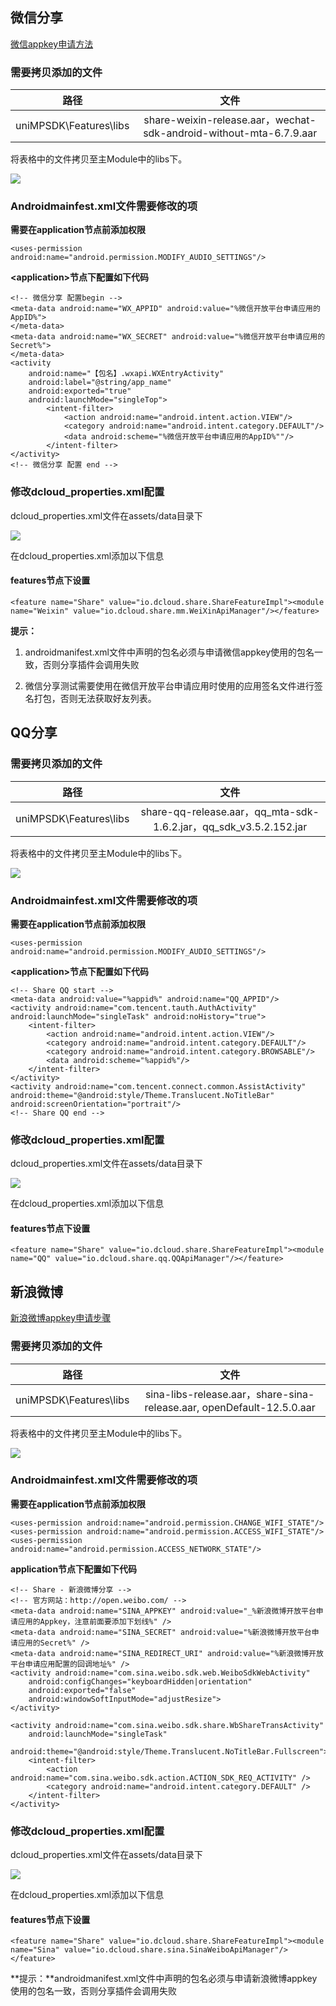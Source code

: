 
## 微信分享 

[微信appkey申请方法](http://ask.dcloud.net.cn/article/208)

### 需要拷贝添加的文件

| 路径 | 文件 | 
| :-------: | :-------: |
| uniMPSDK\Features\libs | share-weixin-release.aar，wechat-sdk-android-without-mta-6.7.9.aar |

将表格中的文件拷贝至主Module中的libs下。

![](https://img.cdn.aliyun.dcloud.net.cn/nativedocs/nativeplugin/android_plugin_img_3_1.png)

### Androidmainfest.xml文件需要修改的项

**需要在application节点前添加权限**

```
<uses-permission android:name="android.permission.MODIFY_AUDIO_SETTINGS"/>
```

**\<application\>节点下配置如下代码**

```
<!-- 微信分享 配置begin -->
<meta-data android:name="WX_APPID" android:value="%微信开放平台申请应用的AppID%">
</meta-data>
<meta-data android:name="WX_SECRET" android:value="%微信开放平台申请应用的Secret%">
</meta-data>
<activity
    android:name="【包名】.wxapi.WXEntryActivity"
    android:label="@string/app_name"
    android:exported="true"
    android:launchMode="singleTop">
		<intent-filter>
            <action android:name="android.intent.action.VIEW"/>
            <category android:name="android.intent.category.DEFAULT"/>
            <data android:scheme="%微信开放平台申请应用的AppID%""/>
        </intent-filter>
</activity>
<!-- 微信分享 配置 end -->
```

### 修改dcloud_properties.xml配置

dcloud_properties.xml文件在assets/data目录下 

![](https://img.cdn.aliyun.dcloud.net.cn/nativedocs/nativeplugin/android_plugin_img_3_2.png)

在dcloud_properties.xml添加以下信息

#### features节点下设置

```
<feature name="Share" value="io.dcloud.share.ShareFeatureImpl"><module name="Weixin" value="io.dcloud.share.mm.WeiXinApiManager"/></feature>
```
**提示：**

1) androidmanifest.xml文件中声明的包名必须与申请微信appkey使用的包名一致，否则分享插件会调用失败

2) 微信分享测试需要使用在微信开放平台申请应用时使用的应用签名文件进行签名打包，否则无法获取好友列表。


## QQ分享

### 需要拷贝添加的文件

| 路径 | 文件 | 
| :-------: | :-------: |
| uniMPSDK\Features\libs | share-qq-release.aar，qq_mta-sdk-1.6.2.jar，qq_sdk_v3.5.2.152.jar |

将表格中的文件拷贝至主Module中的libs下。

![](https://img.cdn.aliyun.dcloud.net.cn/nativedocs/nativeplugin/android_plugin_img_3_1.png)

### Androidmainfest.xml文件需要修改的项

**需要在application节点前添加权限**

```
<uses-permission android:name="android.permission.MODIFY_AUDIO_SETTINGS"/>
```

**\<application\>节点下配置如下代码**

```
<!-- Share QQ start -->
<meta-data android:value="%appid%" android:name="QQ_APPID"/> 
<activity android:name="com.tencent.tauth.AuthActivity" android:launchMode="singleTask" android:noHistory="true"> 
    <intent-filter>
        <action android:name="android.intent.action.VIEW"/> 
        <category android:name="android.intent.category.DEFAULT"/> 
        <category android:name="android.intent.category.BROWSABLE"/>
        <data android:scheme="%appid%"/> 
    </intent-filter> 
</activity> 
<activity android:name="com.tencent.connect.common.AssistActivity" android:theme="@android:style/Theme.Translucent.NoTitleBar" android:screenOrientation="portrait"/>
<!-- Share QQ end -->
```

### 修改dcloud_properties.xml配置

dcloud_properties.xml文件在assets/data目录下 

![](https://img.cdn.aliyun.dcloud.net.cn/nativedocs/nativeplugin/android_plugin_img_3_2.png)

在dcloud_properties.xml添加以下信息

#### features节点下设置

```
<feature name="Share" value="io.dcloud.share.ShareFeatureImpl"><module name="QQ" value="io.dcloud.share.qq.QQApiManager"/></feature>
```

## 新浪微博

[新浪微博appkey申请步骤](http://ask.dcloud.net.cn/article/209)

### 需要拷贝添加的文件

| 路径 | 文件 | 
| :-------: | :-------: |
| uniMPSDK\Features\libs | sina-libs-release.aar，share-sina-release.aar, openDefault-12.5.0.aar|

将表格中的文件拷贝至主Module中的libs下。

![](https://img.cdn.aliyun.dcloud.net.cn/nativedocs/nativeplugin/android_plugin_img_3_1.png)

### Androidmainfest.xml文件需要修改的项

**需要在application节点前添加权限**

```
<uses-permission android:name="android.permission.CHANGE_WIFI_STATE"/>   
<uses-permission android:name="android.permission.ACCESS_WIFI_STATE"/>     
<uses-permission android:name="android.permission.ACCESS_NETWORK_STATE"/>   
```

**application节点下配置如下代码**

```
<!-- Share - 新浪微博分享 -->
<!-- 官方网站：http://open.weibo.com/ -->
<meta-data android:name="SINA_APPKEY" android:value="_%新浪微博开放平台申请应用的Appkey，注意前面要添加下划线%" />
<meta-data android:name="SINA_SECRET" android:value="%新浪微博开放平台申请应用的Secret%" />
<meta-data android:name="SINA_REDIRECT_URI" android:value="%新浪微博开放平台申请应用配置的回调地址%" />
<activity android:name="com.sina.weibo.sdk.web.WeiboSdkWebActivity"
    android:configChanges="keyboardHidden|orientation"
    android:exported="false"
    android:windowSoftInputMode="adjustResize">
</activity>

<activity android:name="com.sina.weibo.sdk.share.WbShareTransActivity"
    android:launchMode="singleTask"
    android:theme="@android:style/Theme.Translucent.NoTitleBar.Fullscreen">
    <intent-filter>
        <action android:name="com.sina.weibo.sdk.action.ACTION_SDK_REQ_ACTIVITY" />
		<category android:name="android.intent.category.DEFAULT" />
    </intent-filter>
</activity>
```

### 修改dcloud_properties.xml配置

dcloud_properties.xml文件在assets/data目录下 

![](https://img.cdn.aliyun.dcloud.net.cn/nativedocs/nativeplugin/android_plugin_img_3_2.png)

在dcloud_properties.xml添加以下信息

#### features节点下设置

```
<feature name="Share" value="io.dcloud.share.ShareFeatureImpl"><module name="Sina" value="io.dcloud.share.sina.SinaWeiboApiManager"/></feature>
```

**提示：**androidmanifest.xml文件中声明的包名必须与申请新浪微博appkey使用的包名一致，否则分享插件会调用失败
